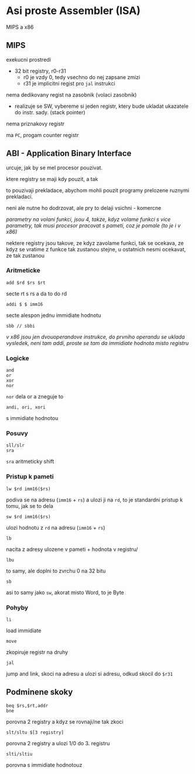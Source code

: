 # Asi proste Assembler (ISA)

MIPS a x86

## MIPS
exekucni prostredi
- 32 bit registry, r0-r31
    - r0 je vzdy 0, tedy vsechno do nej zapsane zmizi
    - r31 je implicitni regist pro `jal` instrukci

nema dedikovany regist na zasobnik (volaci zasobnik)
- realizuje se SW, vybereme si jeden registr, ktery bude ukladat ukazatele do instr. sady. (stack pointer)

nema priznakovy registr

ma `PC`, progam counter registr

## ABI - Application Binary Interface

urcuje, jak by se mel procesor pouzivat.

ktere registry se maji kdy pouzit, a tak

to pouzivaji prekladace, abychom mohli pouzit programy prelozene ruznymi prekladaci.

neni ale nutne ho dodrzovat, ale pry to delaji vsichni - komercne

*parametry na volani funkci, jsou 4, takze, kdyz volame funkci s vice parametry, tak musi procesor pracovat s pameti, coz je pomale (to je i v x86)*

nektere registry jsou takove, ze kdyz zavolame funkci, tak se ocekava, ze kdyz se vratime z funkce tak zustanou stejne, u ostatnich nesmi ocekavat, ze tak zustanou

### Aritmeticke
    add $rd $rs $rt
secte rt s rs a da to do rd

    addi $ $ imm16

secte alespon jednu immidiate hodnotu

    sbb // sbbi

*v x86 jsou jen dvouoperandove instrukce, do prvniho operandu se uklada vysledek, neni tam addi, proste se tam da immidiate hodnota misto registru*

### Logicke
    and
    or
    xor
    nor

`nor` dela or a zneguje to 

    andi, ori, xori
s immidiate hodnotou

### Posuvy
    sll/slr
    sra

`sra` aritmeticky shift

### Pristup k pameti

    lw $rd imm16($rs)
podiva se na adresu (`imm16` + `rs`) a ulozi ji na `rd`, to je standardni pristup k tomu, jak se to dela

    sw $rd imm16($rs)
ulozi hodnotu z `rd` na adresu (`imm16` + `rs`)
    
    lb
nacita z adresy ulozene v pameti + hodnota v registru/

    lbu
to samy, ale doplni to zvrchu 0 na 32 bitu

    sb
asi to samy jako `sw`, akorat misto Word, to je Byte

### Pohyby

    li
load immidiate

    move
zkopiruje registr na druhy

    jal
jump and link, skoci na adresu a ulozi si adresu, odkud skocil do `$r31`


## Podminene skoky

    beq $rs,$rt,addr
    bne
porovna 2 registry a kdyz se rovnaji/ne tak zkoci

    slt/sltu $[3 registry]
porovna 2 registry a ulozi 1/0 do 3. registru

    slti/sltiu
porovna s immidiate hodnotouz

